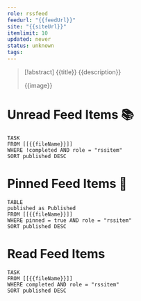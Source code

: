 ```yaml
---
role: rssfeed
feedurl: "{{feedUrl}}"
site: "{{siteUrl}}"
itemlimit: 10
updated: never
status: unknown
tags:
---
```

> [!abstract] {{title}}
> {{description}}
>
> {{image}}
# Unread Feed Items 📚
~~~dataview
TASK
FROM [[{{fileName}}]]
WHERE !completed AND role = "rssitem"
SORT published DESC
~~~

# Pinned Feed Items 📌
~~~dataview
TABLE
published as Published
FROM [[{{fileName}}]]
WHERE pinned = true AND role = "rssitem"
SORT published DESC
~~~

# Read Feed Items
~~~dataview
TASK
FROM [[{{fileName}}]]
WHERE completed AND role = "rssitem"
SORT published DESC
~~~